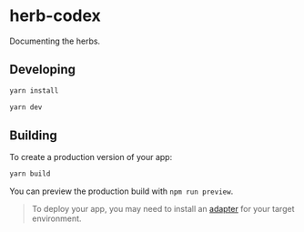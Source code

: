 # herb-codex

Documenting the herbs.

## Developing

```bash
yarn install

yarn dev
```

## Building

To create a production version of your app:

```bash
yarn build
```

You can preview the production build with `npm run preview`.

> To deploy your app, you may need to install an [adapter](https://kit.svelte.dev/docs/adapters) for your target environment.
